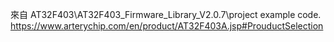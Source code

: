 來自 AT32F403\AT32F403_Firmware_Library_V2.0.7\project example code.
https://www.arterychip.com/en/product/AT32F403A.jsp#ProuductSelection

